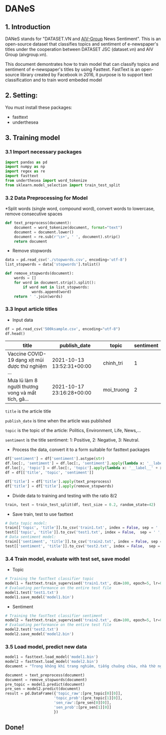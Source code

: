 # DANeS

## 1. Introduction

DANeS stands for "DATASET.VN and [AIV-Group](https://aivgroup.vn) News Sentiment". This is an open-source dataset that classifies topics and sentiment of e-newspaper's titles under the cooperation between  DATASET JSC (dataset.vn) and AIV Group (aivgroup.vn).

This document demontrates how to train model that can classify topics and sentiment of e-newspaper's titles by using Fasttext. FastText is an open-source library created by Facebook in 2016, it purpose is to support text classification and to train word embeded model

## 2. Setting:

You must install these packages:

* fasttext
* underthesea

## 3. Training model

### 3.1 Import necessary packages

```python
import pandas as pd
import numpy as np
import regex as re
import fasttext
from underthesea import word_tokenize
from sklearn.model_selection import train_test_split
```

### 3.2 Data Preprocessing for Model

*Split words (single word, compound word), convert words to lowercase, remove consecutive spaces

```python
def text_preprocess(document):
    document = word_tokenize(document, format="text")
    document = document.lower()
    document = re.sub(r'\s+', ' ', document).strip()
    return document
```

* Remove stopwords

```python
data = pd.read_csv('./stopwords.csv', encoding='utf-8')
list_stopwords = data['stopwords'].tolist()

def remove_stopwords(document):
    words = []
    for word in document.strip().split():
        if word not in list_stopwords:
            words.append(word)
    return ' '.join(words)
```

### 3.3 Input article titles

* Input data

```python
df = pd.read_csv('500ksample.csv', encoding="utf-8")
df.head()
```

title|publish_date|topic|sentiment
--------------|--------------|--------------|--------------
Vaccine COVID-19 dạng xịt mũi được thử nghiệm ...	| 2021-10-13 13:52:31+00:00| chinh_tri| 1
Mưa lũ làm 8 người thương vong và mất tích, gâ...	| 2021-10-17 23:16:28+00:00| moi_truong| 2


`title` is the article title

`publish_date` is time when the article was published

`topic` is the topic of the article: Politics, Environment, Life, News,...

`sentiment` is the title sentiment: 1: Positive, 2: Negative, 3: Neutral. 

* Process the data, convert it to a form suitable for fasttext packages

```python
df['sentiment'] = df['sentiment'].astype(str)
df.loc[:, 'sentiment'] = df.loc[:, 'sentiment'].apply(lambda x: '__label__' + x)
df.loc[:, 'topic'] = df.loc[:, 'topic'].apply(lambda x: '__label__' + x)
df = df[['title', 'topic', 'sentiment']]

df['title'] = df['title'].apply(text_preprocess)
df['title'] = df['title'].apply(remove_stopwords)
```

* Divide data to training and testing with the ratio 8/2 

```python
train, test = train_test_split(df, test_size = 0.2, random_state=42)
```

* Save train, test to use fasttext

```python
# Data topic model:
train[['topic', 'title']].to_csv('train1.txt', index = False, sep = ' ', header = None)
test[['topic', 'title']].to_csv('test1.txt', index = False,  sep = ' ', header = None)
# Data sentiment model:
train[['sentiment', 'title']].to_csv('train2.txt', index = False, sep = ' ', header = None)
test[['sentiment', 'title']].to_csv('test2.txt', index = False,  sep = ' ', header = None)
```

### 3.4 Train model, evaluate with test set, save model

* Topic

```python
# Training the fastText classifier topic
model1 = fasttext.train_supervised('train1.txt', dim=100, epoch=5, lr=0.1, wordNgrams=5, label='__label__')
# Evaluating performance on the entire test file
model1.test('test1.txt')   
model1.save_model('model1.bin')
```

* Sentiment

```python
# Training the fastText classifier sentiment
model2 = fasttext.train_supervised('train2.txt', dim=100, epoch=5, lr=0.1, wordNgrams=5, label='__label__')
# Evaluating performance on the entire test file
model2.test('test2.txt')   
model2.save_model('model2.bin')
```

### 3.5 Load model, predict new data

```python
model1 = fasttext.load_model('model1.bin')
model2 = fasttext.load_model('model2.bin')
document = "Trong không khí trang nghiêm, tiếng chuông chùa, nhà thờ ngân vang, người dân khắp cả nước cùng chắp tay cầu nguyện, thắp nến, thả hoa đăng tưởng niệm hơn 23.000 người mất vì Covid-19."

document = text_preprocess(document)
document = remove_stopwords(document)
pre_topic = model1.predict(document)
pre_sen = model2.predict(document)
result = pd.DataFrame({'topic_raw':[pre_topic[0][0]],
                      'topic_prob':[pre_topic[1][0]],
                      'sen_raw':[pre_sen[0][0]],
                      'sen_prob':[pre_sen[1][0]]
                      })
```

## Done!
